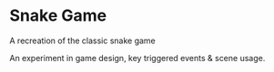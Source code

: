 # Snake Game
A recreation of the classic snake game

An experiment in game design, key triggered events & scene usage.
